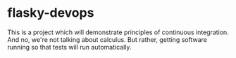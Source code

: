 # flasky-devops
This is a project which will demonstrate principles of continuous integration. And no, we're not talking about calculus. But rather, getting software running so that tests will run automatically.
